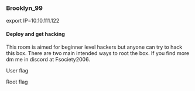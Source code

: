 ### Brooklyn_99

export IP=10.10.111.122


####  Deploy and get hacking

This room is aimed for beginner level hackers but anyone can try to hack this box. There are two main intended ways to root the box. If you find more dm me in discord at Fsociety2006.

User flag


Root flag


